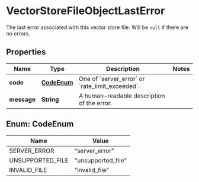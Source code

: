 

# VectorStoreFileObjectLastError

The last error associated with this vector store file. Will be `null` if there are no errors.

## Properties

| Name | Type | Description | Notes |
|------------ | ------------- | ------------- | -------------|
|**code** | [**CodeEnum**](#CodeEnum) | One of &#x60;server_error&#x60; or &#x60;rate_limit_exceeded&#x60;. |  |
|**message** | **String** | A human-readable description of the error. |  |



## Enum: CodeEnum

| Name | Value |
|---- | -----|
| SERVER_ERROR | &quot;server_error&quot; |
| UNSUPPORTED_FILE | &quot;unsupported_file&quot; |
| INVALID_FILE | &quot;invalid_file&quot; |



